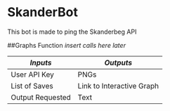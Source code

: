 # SkanderBot

This bot is made to ping the Skanderbeg API

##Graphs Function
*insert calls here later*

| *Inputs*        | *Outputs*   |
| -----------     | ----------- |
| User API Key    | PNGs        |
| List of Saves   | Link to Interactive Graph |
| Output Requested| Text        |

